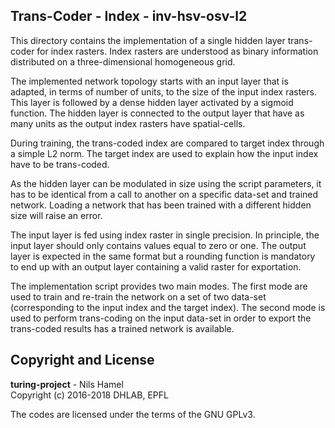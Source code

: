## Trans-Coder - Index - inv-hsv-osv-l2

This directory contains the implementation of a single hidden layer trans-coder
for index rasters. Index rasters are understood as binary information distributed
on a three-dimensional homogeneous grid.

The implemented network topology starts with an input layer that is adapted, in
terms of number of units, to the size of the input index rasters. This layer
is followed by a dense hidden layer activated by a sigmoid function. The hidden
layer is connected to the output layer that have as many units as the output
index rasters have spatial-cells.

During training, the trans-coded index are compared to target index through a
simple L2 norm. The target index are used to explain how the input index have
to be trans-coded.

As the hidden layer can be modulated in size using the script parameters, it has
to be identical from a call to another on a specific data-set and trained
network. Loading a network that has been trained with a different hidden size
will raise an error.

The input layer is fed using index raster in single precision. In principle, the
input layer should only contains values equal to zero or one. The output layer
is expected in the same format but a rounding function is mandatory to end up
with an output layer containing a valid raster for exportation.

The implementation script provides two main modes. The first mode are used to
train and re-train the network on a set of two data-set (corresponding to the
input index and the target index). The second mode is used to perform trans-coding
on the input data-set in order to export the trans-coded results has a trained
network is available.

## Copyright and License

**turing-project** - Nils Hamel <br >
Copyright (c) 2016-2018 DHLAB, EPFL

The codes are licensed under the terms of the GNU GPLv3.
